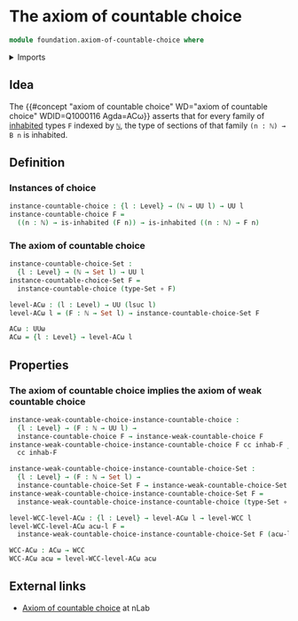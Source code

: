 # The axiom of countable choice

```agda
module foundation.axiom-of-countable-choice where
```

<details><summary>Imports</summary>

```agda
open import elementary-number-theory.natural-numbers

open import foundation.axiom-of-weak-countable-choice
open import foundation.function-types
open import foundation.inhabited-types
open import foundation.sets
open import foundation.universe-levels
```

</details>

## Idea

The {{#concept "axiom of countable choice" WD="axiom of countable choice" WDID=Q1000116 Agda=ACω}}
asserts that for every family of [inhabited](foundation.inhabited-types.md)
types `F` indexed by [`ℕ`](elementary-number-theory.natural-numbers.md), the type of sections
of that family `(n : ℕ) → B n` is inhabited.

## Definition

### Instances of choice

```agda
instance-countable-choice : {l : Level} → (ℕ → UU l) → UU l
instance-countable-choice F =
  ((n : ℕ) → is-inhabited (F n)) → is-inhabited ((n : ℕ) → F n)
```

### The axiom of countable choice

```agda
instance-countable-choice-Set :
  {l : Level} → (ℕ → Set l) → UU l
instance-countable-choice-Set F =
  instance-countable-choice (type-Set ∘ F)

level-ACω : (l : Level) → UU (lsuc l)
level-ACω l = (F : ℕ → Set l) → instance-countable-choice-Set F

ACω : UUω
ACω = {l : Level} → level-ACω l
```

## Properties

### The axiom of countable choice implies the axiom of weak countable choice

```agda
instance-weak-countable-choice-instance-countable-choice :
  {l : Level} → (F : ℕ → UU l) →
  instance-countable-choice F → instance-weak-countable-choice F
instance-weak-countable-choice-instance-countable-choice F cc inhab-F _ =
  cc inhab-F

instance-weak-countable-choice-instance-countable-choice-Set :
  {l : Level} → (F : ℕ → Set l) →
  instance-countable-choice-Set F → instance-weak-countable-choice-Set F
instance-weak-countable-choice-instance-countable-choice-Set F =
  instance-weak-countable-choice-instance-countable-choice (type-Set ∘ F)

level-WCC-level-ACω : {l : Level} → level-ACω l → level-WCC l
level-WCC-level-ACω acω-l F =
  instance-weak-countable-choice-instance-countable-choice-Set F (acω-l F)

WCC-ACω : ACω → WCC
WCC-ACω acω = level-WCC-level-ACω acω
```

## External links

- [Axiom of countable choice](https://ncatlab.org/nlab/show/countable+choice) at nLab
